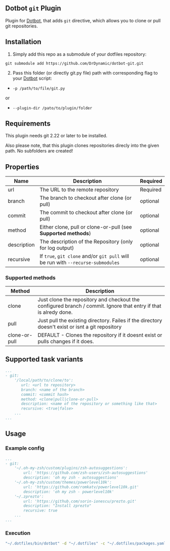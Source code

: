 [dotbot_repo]: https://github.com/anishathalye/dotbot

## Dotbot ```git``` Plugin

Plugin for [Dotbot][dotbot_repo], that adds ```git``` directive, which allows you to clone or pull git repositories. 

## Installation

1. Simply add this repo as a submodule of your dotfiles repository:
```
git submodule add https://github.com/DrDynamic/dotbot-git.git
```

2. Pass this folder (or directly git.py file) path with corresponding flag to your [Dotbot][dotbot_repo] script:
  - ```-p /path/to/file/git.py```

  or

 - ```--plugin-dir /pato/to/plugin/folder```

## Requirements

This plugin needs git 2.22 or later to be installed.

Also please note, that this plugin clones repositories direcly into the given path. 
No subfolders are created! 

## Properties

| Name | Description | Required |
| --- | --- | --- |
| url | The URL to the remote repository | Required | 
| branch | The branch to checkout after clone (or pull) | optional |
| commit | The commit to checkout after clone (or pull) | optional |
| method | Either clone, pull or clone-or-pull (see **Supported methods**) | optional |
| description | The description of the Repository (only for log output) | optional |
| recursive | If `true`, `git clone` and/or `git pull` will be run with `--recurse-submodules` | optional |

### Supported methods

| Method | Description |
| --- | --- |
| clone | Just clone the repository and checkout the configured branch / commit. Ignore that entry if that is alredy done.|
| pull | Just pull the existing directory. Failes if the directory doesn't exist or isnt a git repository |
| clone-or-pull | DEFAULT - Clones the repository if it doesnt exist or pulls changes if it does. |

## Supported task variants



```yaml
...
- git: 
    '/local/path/to/clone/to':
       url: <url to repository> 
       branch: <name of the branch>
       commit: <commit hash>
       method: <clone|pull|clone-or-pull> 
       description: <name of the repository or something like that>
       recursive: <true|false>
    ...
...
```

## Usage

### Example config
```yaml
...
- git:
    '~/.oh-my-zsh/custom/plugins/zsh-autosuggestions':
        url: 'https://github.com/zsh-users/zsh-autosuggestions'
        description: 'oh my zsh - autosuggestions'
    '~/.oh-my-zsh/custom/themes/powerlevel10k':
        url: 'https://github.com/romkatv/powerlevel10k.git'
        description: 'oh my zsh - powerlevel10k'
    '~/.zprezto':
        url: 'https://github.com/sorin-ionescu/prezto.git'
        description: "Install zprezto"
        recursive: true
    ...
...
```

### Execution
```bash
"~/.dotfiles/bin/dotbot" -d "~/.dotfiles" -c "~/.dotfiles/packages.yaml" -p "~/.dotfiles/plugins/dotbot-git/git.py"
```
